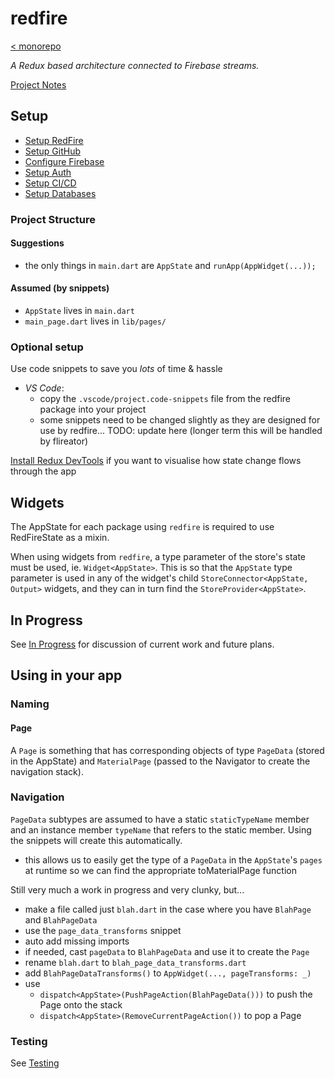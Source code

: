 # redfire

[< monorepo](../../README.md)

*A Redux based architecture connected to Firebase streams.*

[Project Notes](https://enspyrco.notion.site/RedFire-406c10fbadfb44e3a6f2806a1b6023bf)

## Setup

- [Setup RedFire](docs/setup-redfire.md)
- [Setup GitHub](docs/setup-github.md)
- [Configure Firebase](docs/configure-firebase.md)
- [Setup Auth](docs/setup-auth.md)
- [Setup CI/CD](docs/setup-cicd.md)
- [Setup Databases](docs/setup-databases.md)

### Project Structure

#### Suggestions

-  the only things in `main.dart` are `AppState` and `runApp(AppWidget(...));`

#### Assumed (by snippets)

- `AppState` lives in `main.dart`
- `main_page.dart` lives in `lib/pages/`

### Optional setup

Use code snippets to save you *lots* of time & hassle

- *VS Code*: 
  - copy the `.vscode/project.code-snippets` file from the redfire package into your project
  - some snippets need to be changed slightly as they are designed for use by redfire... TODO: update here (longer term this will be handled by flireator)

[Install Redux DevTools](docs/redux-devtools.md) if you want to visualise how state change flows through the app 

## Widgets 

The AppState for each package using `redfire` is required to use RedFireState as a mixin.

When using widgets from `redfire`, a type parameter of the store's state must be used, ie. `Widget<AppState>`.  This is so that the `AppState` type parameter is used in any of the widget's child `StoreConnector<AppState, Output>` widgets, and they can in turn find the `StoreProvider<AppState>`.

## In Progress

See [In Progress](docs/in-progress.md) for discussion of current work and future plans.

## Using in your app

### Naming

#### Page

A `Page` is something that has corresponding objects of type `PageData` (stored in the AppState) and `MaterialPage` (passed to the Navigator to create the navigation stack).

### Navigation

`PageData` subtypes are assumed to have a static `staticTypeName` member
and an instance member `typeName` that refers to the static member.  Using the snippets will create this automatically.
- this allows us to easily get the type of a `PageData` in the `AppState`'s `pages` at runtime so we can find the appropriate toMaterialPage function

Still very much a work in progress and very clunky, but...

- make a file called just `blah.dart` in the case where you have `BlahPage` and `BlahPageData`
- use the `page_data_transforms` snippet
- auto add missing imports 
- if needed, cast `pageData` to `BlahPageData` and use it to create the `Page`
- rename `blah.dart` to `blah_page_data_transforms.dart`
- add `BlahPageDataTransforms()` to `AppWidget(..., pageTransforms: _)`
- use 
  - `dispatch<AppState>(PushPageAction(BlahPageData()))` to push the Page onto the stack
  - `dispatch<AppState>(RemoveCurrentPageAction())` to pop a Page

### Testing 

See [Testing](docs/testing.md)